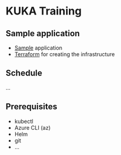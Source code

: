 # KUKA Training

## Sample application

* [Sample](sample/) application
* [Terraform](terraform/) for creating the infrastructure

## Schedule

...

## Prerequisites

* kubectl
* Azure CLI (az)
* Helm
* git
* ...
